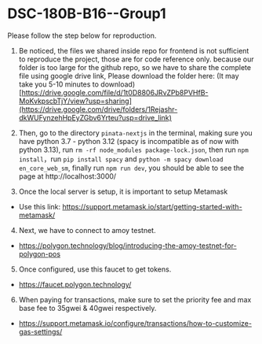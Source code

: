 # DSC-180B-B16--Group1

Please follow the step below for reproduction.

1. Be noticed, the files we shared inside repo for frontend is not sufficient to reproduce the project, those are for code reference only. because our folder is too large for the github repo, so we have to share the complete file using google drive link, Please download the folder here: (It may take you 5-10 minutes to download)
[https://drive.google.com/file/d/1t0D8806JRvZPb8PVHfB-MoKvkpscbTjY/view?usp=sharing](https://drive.google.com/drive/folders/1Rejashr-dkWUFynzehHpEyZGbv6Yrteu?usp=drive_link)

2. Then, go to the directory `pinata-nextjs` in the terminal, making sure you have python 3.7 - python 3.12 (spacy is incompatible as of now with python 3.13), run `rm -rf node_modules package-lock.json`, then run `npm install`，run `pip install spacy` and `python -m spacy download en_core_web_sm`, finally run `npm run dev`, you should be able to see the page at http://localhost:3000/
3. Once the local server is setup, it is important to setup Metamask
- Use this link: https://support.metamask.io/start/getting-started-with-metamask/
4. Next, we have to connect to amoy testnet.
- https://polygon.technology/blog/introducing-the-amoy-testnet-for-polygon-pos
5. Once configured, use this faucet to get tokens.
- https://faucet.polygon.technology/
6. When paying for transactions, make sure to set the priority fee and max base fee to 35gwei & 40gwei respectively.
- https://support.metamask.io/configure/transactions/how-to-customize-gas-settings/
  

